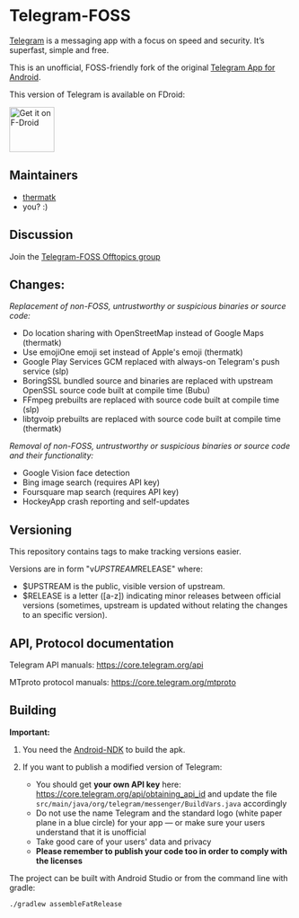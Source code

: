 # Telegram-FOSS

[Telegram](https://telegram.org) is a messaging app with a focus on speed and security. It’s superfast, simple and free.

This is an unofficial, FOSS-friendly fork of the original [Telegram App for Android](https://github.com/DrKLO/Telegram).

This version of Telegram is available on FDroid: 

[<img src="https://f-droid.org/badge/get-it-on.png"
      alt="Get it on F-Droid"
      height="80">](https://f-droid.org/app/org.telegram.messenger)

## Maintainers

- [thermatk](https://github.com/thermatk)
- you? :)

## Discussion

Join the [Telegram-FOSS Offtopics group](https://t.me/joinchat/AAAAAEFaw9LIC-VgKVCevg) 

## Changes:

*Replacement of non-FOSS, untrustworthy or suspicious binaries or source code:*
- Do location sharing with OpenStreetMap instead of Google Maps (thermatk)
- Use emojiOne emoji set instead of Apple's emoji (thermatk)
- Google Play Services GCM replaced with always-on Telegram's push service (slp)
- BoringSSL bundled source and binaries are replaced with upstream OpenSSL source code built at compile time (Bubu)
- FFmpeg prebuilts are replaced with source code built at compile time (slp)
- libtgvoip prebuilts are replaced with source code built at compile time (thermatk)

*Removal of non-FOSS, untrustworthy or suspicious binaries or source code and their functionality:*
- Google Vision face detection
- Bing image search (requires API key)
- Foursquare map search (requires API key)
- HockeyApp crash reporting and self-updates

## Versioning

This repository contains tags to make tracking versions easier.

Versions are in form "v$UPSTREAM$RELEASE" where:

* $UPSTREAM is the public, visible version of upstream.
* $RELEASE is a letter ([a-z]) indicating minor releases between official versions (sometimes, upstream is updated without relating the changes to an specific version).

## API, Protocol documentation

Telegram API manuals: https://core.telegram.org/api

MTproto protocol manuals: https://core.telegram.org/mtproto

## Building

**Important:**
1. You need the [Android-NDK](https://developer.android.com/ndk/downloads/index.html) to build the apk.

2. If you want to publish a modified version of Telegram:
      - You should get **your own API key** here: https://core.telegram.org/api/obtaining_api_id and update the file `src/main/java/org/telegram/messenger/BuildVars.java` accordingly
      - Do not use the name Telegram and the standard logo (white paper plane in a blue circle) for your app — or make sure your users understand that it is unofficial
      - Take good care of your users' data and privacy
      - **Please remember to publish your code too in order to comply with the licenses**

The project can be built with Android Studio or from the command line with gradle:

`./gradlew assembleFatRelease`
